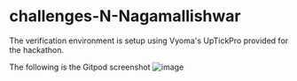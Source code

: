 # challenges-N-Nagamallishwar

The verification environment is setup using Vyoma's UpTickPro provided for the hackathon.

The following is the Gitpod screenshot
![image](https://user-images.githubusercontent.com/71274647/182189638-ee930d32-e061-4e21-adb9-e06a51af8b28.png)
